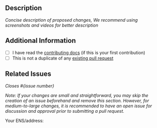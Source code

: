 ## Description

_Concise description of proposed changes, We recommend using screenshots and videos for better description_

## Additional Information

- [ ] I have read the [contributing docs](/scaffold-eth/scaffold-eth-2/blob/main/CONTRIBUTING.md) (if this is your first contribution)
- [ ] This is not a duplicate of any [existing pull request](https://github.com/BuidlGuidl/address-vision-port/pulls)

## Related Issues

_Closes #{issue number}_

_Note: If your changes are small and straightforward, you may skip the creation of an issue beforehand and remove this section. However, for medium-to-large changes, it is recommended to have an open issue for discussion and approval prior to submitting a pull request._

Your ENS/address:
